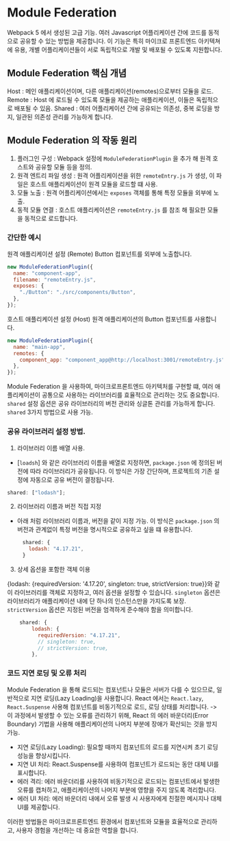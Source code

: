 # Module Federation

Webpack 5 에서 생성된 고급 기능.
여러 Javascript 어플리케이션 간에 코드를 동적으로 공유할 수 있는 방법을 제공합니다.
이 기능은 특히 마이크로 프론트엔드 아키텍쳐에 유용, 개별 어플리케이션들이 서로 독립적으로 개발 및 배포될 수 있도록 지원합니다.

## Module Federation 핵심 개념

Host : 메인 애플리케이션이며, 다른 애플리케이션(remotes)으로부터 모듈을 로드.
Remote : Host 에 로드될 수 있도록 모듈을 제공하는 애플리케이션, 이들은 독립적으로 배포될 수 있음.
Shared : 여러 어플리케이션 간에 공유되는 의존성, 중복 로딩을 방지, 일관된 의존성 관리를 가능하게 합니다.

## Module Federation 의 작동 원리

1. 플러그인 구성 : Webpack 설정에 `ModuleFederationPlugin` 을 추가 해 원격 호스트와 공유할 모듈 등을 정의.
2. 원격 엔트리 파일 생성 : 원격 어플리케이션을 위한 `remoteEntry.js` 가 생성, 이 파일은 호스트 애플리케이션이 원격 모듈을 로드할 떄 사용.
3. 모듈 노출 : 원격 어플리케이션에서는 `exposes` 객체를 통해 특정 모듈을 외부에 노출.
4. 동적 모듈 연결 : 호스트 애플리케이션은 `remoteEntry.js` 를 참조 해 필요한 모듈을 동적으로 로드합니다.

### 간단한 예시

원격 애플리케이션 설정 (Remote) Button 컴포넌트를 외부에 노출합니다.

```javascript
new ModuleFederationPlugin({
  name: "component-app",
  filename: "remoteEntry.js",
  exposes: {
    "./Button": "./src/components/Button",
  },
});
```

호스트 애플리케이션 설정 (Host) 원격 애플리케이션의 Button 컴포넌트를 사용합니다.

```javascript
new ModuleFederationPlugin({
  name: "main-app",
  remotes: {
    component_app: "component_app@http://localhost:3001/remoteEntry.js",
  },
});
```

Module Federation 을 사용하여, 마이크로프론트엔드 아키텍처를 구현할 떄, 여러 애플리케이션이 공통으로 사용하는 라이브러리를 효율적으로 관리하는 것도 중요합니다.
`shared` 설정 옵션은 공유 라이브러리의 버전 관리와 싱글톤 관리를 가능하게 합니다. `shared` 3가지 방법으로 사용 가능.

### 공유 라이브러리 설정 방법.

1. 라이브러리 이름 배열 사용.

- [`loadsh`] 와 같은 라이브러리 이름을 배열로 지정하면, `package.json` 에 정의된 버전에 따라 라이브러리가 공유됩니다.
  이 방식은 가장 간단하며, 프로젝트의 기존 설정에 자동으로 공유 버전이 결정됩니다.

```javascript
shared: ["lodash"];
```

2. 라이브러리 이름과 버전 직접 지정

- 아래 처럼 라이브러리 이름과, 버전을 같이 지정 가능. 이 방식은 `package.json` 의 버전과 관계없이 특정 버전을 명시적으로 공유하고 싶을 떄 유용합니다.

```javascript
     shared: {
       lodash: "4.17.21",
     }
```

3. 상세 옵션을 포함한 객체 이용

{lodash: {requiredVersion: '4.17.20', singleton: true, strictVersion: true}}와 같이 라이브러리를 객체로 지정하고, 여러 옵션을 설정할 수 있습니다.
`singleton` 옵션은 라이브러리가 애플리케이션 내에 단 하나의 인스턴스만을 가지도록 보장.
`strictVersion` 옵션은 지정된 버전을 엄격하게 준수해야 함을 의미합니다.

```javascript
    shared: {
        lodash: {
          requiredVersion: "4.17.21",
          // singleton: true,
          // strictVersion: true,
        },
```

### 코드 지연 로딩 및 오류 처리

Module Federation 을 통해 로드되는 컴포넌트나 모듈은 서버가 다를 수 있으므로, 일반적으로 지연 로딩(Lazy Loading)을 사용합니다.
React 에서는 `React.lazy`, `React.Suspense` 사용해 컴포넌트를 비동기적으로 로드, 로딩 상태를 처리합니다.
-> 이 과정에서 발생할 수 있는 오류를 관리하기 위해, React 의 에러 바운더리(Error Boundary) 기법을 사용해 애플리케이션의 나머지 부분에 장애가 확산되는 것을 방지 가능.

- 지연 로딩(Lazy Loading): 필요할 때까지 컴포넌트의 로드를 지연시켜 초기 로딩 성능을 향상시킵니다.
- 지연 UI 처리: React.Suspense를 사용하여 컴포넌트가 로드되는 동안 대체 UI를 표시합니다.
- 에러 격리: 에러 바운더리를 사용하여 비동기적으로 로드되는 컴포넌트에서 발생한 오류를 캡처하고, 애플리케이션의 나머지 부분에 영향을 주지 않도록 격리합니다.
- 에러 UI 처리: 에러 바운더리 내에서 오류 발생 시 사용자에게 친절한 메시지나 대체 UI를 제공합니다.

이러한 방법들은 마이크로프론트엔드 환경에서 컴포넌트와 모듈을 효율적으로 관리하고, 사용자 경험을 개선하는 데 중요한 역할을 합니다.
